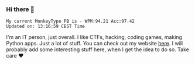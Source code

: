 ### Hi there 👋
<!-- PB START -->
```
My current MonkeyType PB is - WPM:94.21 Acc:97.42
Updated on: 13:16:59 CEST Time
```
<!-- PB END -->
I'm an IT person, just overall. I like CTFs, hacking, coding games, making Python apps. Just a lot of stuff.
You can check out my website [here](https://skill3472.github.io/).
I will probably add some interesting stuff here, when I get the idea to do so. Take care ❤️
